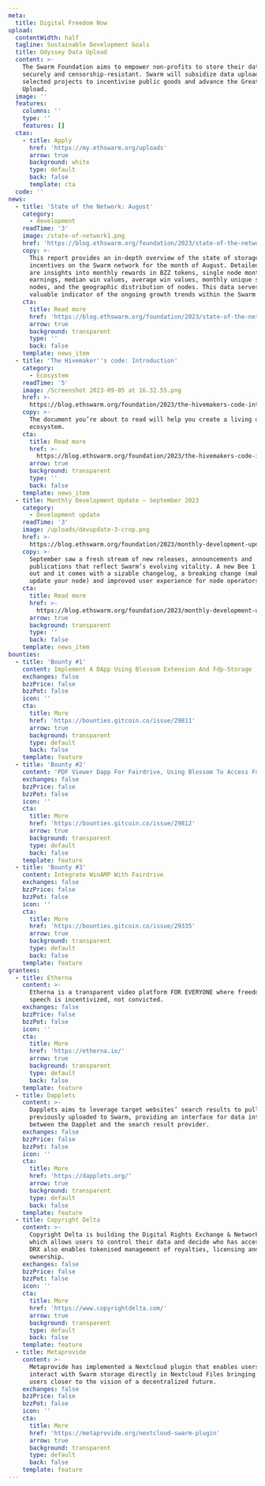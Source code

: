 ```yaml
---
meta:
  title: Digital Freedom Now
upload:
  contentWidth: half
  tagline: Sustainable Development Goals
  title: Odyssey Data Upload
  content: >-
    The Swarm Foundation aims to empower non-profits to store their data
    securely and censorship-resistant. Swarm will subsidize data uploads from
    selected projects to incentivise public goods and advance the Great Data
    Upload.
  image: ''
  features:
    columns: ''
    type: ''
    features: []
  ctas:
    - title: Apply
      href: 'https://my.ethswarm.org/uploads'
      arrow: true
      background: white
      type: default
      back: false
      template: cta
  code: ''
news:
  - title: 'State of the Network: August'
    category:
      - development
    readTime: '3'
    image: /state-of-network1.png
    href: 'https://blog.ethswarm.org/foundation/2023/state-of-the-network-august/'
    copy: >-
      This report provides an in-depth overview of the state of storage
      incentives on the Swarm network for the month of August. Detailed below
      are insights into monthly rewards in BZZ tokens, single node monthly
      earnings, median win values, average win values, monthly unique staking
      nodes, and the geographic distribution of nodes. This data serves as a
      valuable indicator of the ongoing growth trends within the Swarm network.
    cta:
      title: Read more
      href: 'https://blog.ethswarm.org/foundation/2023/state-of-the-network-august/'
      arrow: true
      background: transparent
      type: ''
      back: false
    template: news_item
  - title: 'The Hivemaker''s code: Introduction'
    category:
      - Ecosystem
    readTime: '5'
    image: /Screenshot 2023-09-05 at 16.32.55.png
    href: >-
      https://blog.ethswarm.org/foundation/2023/the-hivemakers-code-introduction/
    copy: >-
      The document you’re about to read will help you create a living digital
      ecosystem.
    cta:
      title: Read more
      href: >-
        https://blog.ethswarm.org/foundation/2023/the-hivemakers-code-introduction/
      arrow: true
      background: transparent
      type: ''
      back: false
    template: news_item
  - title: Monthly Development Update – September 2023
    category:
      - Development update
    readTime: '3'
    image: /uploads/devupdate-3-crop.png
    href: >-
      https://blog.ethswarm.org/foundation/2023/monthly-development-update-september-2023/
    copy: >-
      September saw a fresh stream of new releases, announcements and
      publications that reflect Swarm’s evolving vitality. A new Bee 1.17.4 is
      out and it comes with a sizable changelog, a breaking change (make sure to
      update your node) and improved user experience for node operators.
    cta:
      title: Read more
      href: >-
        https://blog.ethswarm.org/foundation/2023/monthly-development-update-september-2023/
      arrow: true
      background: transparent
      type: ''
      back: false
    template: news_item
bounties:
  - title: 'Bounty #1'
    content: Implement A DApp Using Blossom Extension And Fdp-Storage
    exchanges: false
    bzzPrice: false
    bzzPot: false
    icon: ''
    cta:
      title: More
      href: 'https://bounties.gitcoin.co/issue/29811'
      arrow: true
      background: transparent
      type: default
      back: false
    template: feature
  - title: 'Bounty #2'
    content: 'PDF Viewer Dapp For Fairdrive, Using Blossom To Access Fdp-Storage'
    exchanges: false
    bzzPrice: false
    bzzPot: false
    icon: ''
    cta:
      title: More
      href: 'https://bounties.gitcoin.co/issue/29812'
      arrow: true
      background: transparent
      type: default
      back: false
    template: feature
  - title: 'Bounty #3'
    content: Integrate WinAMP With Fairdrive
    exchanges: false
    bzzPrice: false
    bzzPot: false
    icon: ''
    cta:
      title: More
      href: 'https://bounties.gitcoin.co/issue/29335'
      arrow: true
      background: transparent
      type: default
      back: false
    template: feature
grantees:
  - title: Etherna
    content: >-
      Etherna is a transparent video platform FOR EVERYONE where freedom of
      speech is incentivized, not convicted.
    exchanges: false
    bzzPrice: false
    bzzPot: false
    icon: ''
    cta:
      title: More
      href: 'https://etherna.io/'
      arrow: true
      background: transparent
      type: default
      back: false
    template: feature
  - title: Dapplets
    content: >-
      Dapplets aims to leverage target websites’ search results to pull data
      previously uploaded to Swarm, providing an interface for data interchange
      between the Dapplet and the search result provider.
    exchanges: false
    bzzPrice: false
    bzzPot: false
    icon: ''
    cta:
      title: More
      href: 'https://dapplets.org/'
      arrow: true
      background: transparent
      type: default
      back: false
    template: feature
  - title: Copyright Delta
    content: >-
      Copyright Delta is building the Digital Rights Exchange & Network (DRX)
      which allows users to control their data and decide who has access to it.
      DRX also enables tokenised management of royalties, licensing and
      ownership.
    exchanges: false
    bzzPrice: false
    bzzPot: false
    icon: ''
    cta:
      title: More
      href: 'https://www.copyrightdelta.com/'
      arrow: true
      background: transparent
      type: default
      back: false
    template: feature
  - title: Metaprovide
    content: >-
      Metaprovide has implemented a Nextcloud plugin that enables users to
      interact with Swarm storage directly in Nextcloud Files bringing Nextcloud
      users closer to the vision of a decentralized future.
    exchanges: false
    bzzPrice: false
    bzzPot: false
    icon: ''
    cta:
      title: More
      href: 'https://metaprovide.org/nextcloud-swarm-plugin'
      arrow: true
      background: transparent
      type: default
      back: false
    template: feature
---
```


